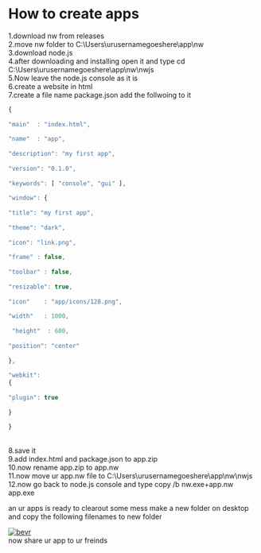 # How to create apps
1.download nw from releases<br>
2.move nw folder to C:\Users\urusernamegoeshere\app\nw<br>
3.download node.js<br>
4.after downloading and installing open it and type cd C:\Users\urusernamegoeshere\app\nw\nwjs<br>
5.Now leave the node.js console as it is<br>
6.create a website in html<br>
7.create a file name package.json
add the follwoing to it<br>
```js
{
  
"main"  : "index.html",
  
"name"  : "app",
  
"description": "my first app",
  
"version": "0.1.0",
  
"keywords": [ "console", "gui" ],
  
"window": {
      
"title": "my first app",
	  
"theme": "dark",
      
"icon": "link.png",
	  
"frame" : false,
	  
"toolbar" : false,
	  
"resizable": true,
      
"icon"    : "app/icons/128.png",
      
"width"   : 1000,
     
 "height"  : 600,
      
"position": "center"
  
},
  
"webkit": 
{
    
"plugin": true
  
}

}
```
<br>
8.save it<br>
9.add index.html and package.json to app.zip<br>
10.now rename app.zip to app.nw<br>
11.now move ur app.nw file to C:\Users\urusernamegoeshere\app\nw\nwjs<br>
12.now go back to node.js console and type copy /b nw.exe+app.nw app.exe<br>

an ur apps is ready to clearout some mess make a new folder on desktop and copy the following filenames to new folder<br>

<a href="https://imgbb.com/"><img src="https://imgur.com/MVjD8pp.jpg" alt="bevr" border="0"></a><br>
now share ur app to ur freinds
